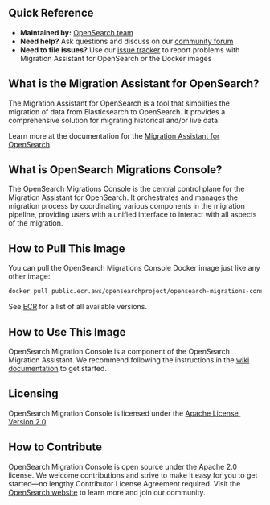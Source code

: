 ## Quick Reference

- **Maintained by:** [OpenSearch team](https://github.com/opensearch-project)
- **Need help?** Ask questions and discuss on our [community forum](https://forum.opensearch.org/tag/migration)
- **Need to file issues?** Use our [issue tracker](https://github.com/opensearch-project/opensearch-migrations/issues) to report problems with Migration Assistant for OpenSearch or the Docker images

## What is the Migration Assistant for OpenSearch?

The Migration Assistant for OpenSearch is a tool that simplifies the migration of data from Elasticsearch to OpenSearch. It provides a comprehensive solution for migrating historical and/or live data.

Learn more at the documentation for the [Migration Assistant for OpenSearch](https://docs.opensearch.org/docs/latest/migration-assistant).

## What is OpenSearch Migrations Console?

The OpenSearch Migrations Console is the central control plane for the Migration Assistant for OpenSearch. It orchestrates and manages the migration process by coordinating various components in the migration pipeline, providing users with a unified interface to interact with all aspects of the migration.

## How to Pull This Image

You can pull the OpenSearch Migrations Console Docker image just like any other image:

```bash
docker pull public.ecr.aws/opensearchproject/opensearch-migrations-console:latest
```

See [ECR](https://gallery.ecr.aws/opensearchproject/opensearch-migrations-console) for a list of all available versions.

## How to Use This Image

OpenSearch Migration Console is a component of the OpenSearch Migration Assistant. We recommend following the instructions in the [wiki documentation](https://github.com/opensearch-project/opensearch-migrations/wiki) to get started.

## Licensing

OpenSearch Migration Console is licensed under the [Apache License, Version 2.0](https://www.apache.org/licenses/LICENSE-2.0).

## How to Contribute

OpenSearch Migration Console is open source under the Apache 2.0 license. We welcome contributions and strive to make it easy for you to get started—no lengthy Contributor License Agreement required. Visit the [OpenSearch website](https://opensearch.org) to learn more and join our community.

